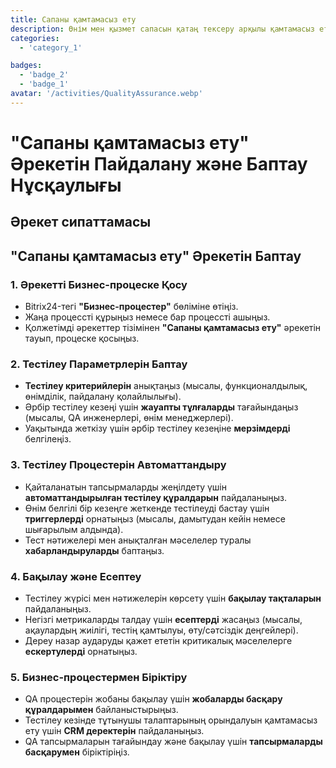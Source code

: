 ```yaml
---
title: Сапаны қамтамасыз ету
description: Өнім мен қызмет сапасын қатаң тексеру арқылы қамтамасыз ету.
categories:
  - 'category_1'

badges:
  - 'badge_2'
  - 'badge_1'
avatar: '/activities/QualityAssurance.webp'
---
```

# "Сапаны қамтамасыз ету" Әрекетін Пайдалану және Баптау Нұсқаулығы

## Әрекет сипаттамасы

## **"Сапаны қамтамасыз ету" Әрекетін Баптау**

### 1. Әрекетті Бизнес-процеске Қосу
- Bitrix24-тегі **"Бизнес-процестер"** бөліміне өтіңіз.
- Жаңа процессті құрыңыз немесе бар процессті ашыңыз.
- Қолжетімді әрекеттер тізімінен **"Сапаны қамтамасыз ету"** әрекетін тауып, процеске қосыңыз.

### 2. Тестілеу Параметрлерін Баптау
- **Тестілеу критерийлерін** анықтаңыз (мысалы, функционалдылық, өнімділік, пайдалану қолайлылығы).
- Әрбір тестілеу кезеңі үшін **жауапты тұлғаларды** тағайындаңыз (мысалы, QA инженерлері, өнім менеджерлері).
- Уақытында жеткізу үшін әрбір тестілеу кезеңіне **мерзімдерді** белгілеңіз.

### 3. Тестілеу Процестерін Автоматтандыру
- Қайталанатын тапсырмаларды жеңілдету үшін **автоматтандырылған тестілеу құралдарын** пайдаланыңыз.
- Өнім белгілі бір кезеңге жеткенде тестілеуді бастау үшін **триггерлерді** орнатыңыз (мысалы, дамытудан кейін немесе шығарылым алдында).
- Тест нәтижелері мен анықталған мәселелер туралы **хабарландыруларды** баптаңыз.

### 4. Бақылау және Есептеу
- Тестілеу жүрісі мен нәтижелерін көрсету үшін **бақылау тақталарын** пайдаланыңыз.
- Негізгі метрикаларды талдау үшін **есептерді** жасаңыз (мысалы, ақаулардың жиілігі, тестің қамтылуы, өту/сәтсіздік деңгейлері).
- Дереу назар аударуды қажет ететін критикалық мәселелерге **ескертулерді** орнатыңыз.

### 5. Бизнес-процестермен Біріктіру
- QA процестерін жобаны бақылау үшін **жобаларды басқару құралдарымен** байланыстырыңыз.
- Тестілеу кезінде тұтынушы талаптарының орындалуын қамтамасыз ету үшін **CRM деректерін** пайдаланыңыз.
- QA тапсырмаларын тағайындау және бақылау үшін **тапсырмаларды басқарумен** біріктіріңіз.